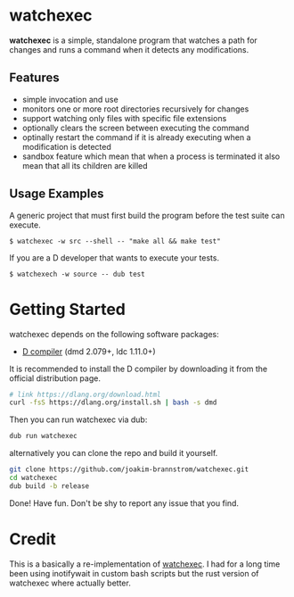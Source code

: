 # watchexec

**watchexec** is a simple, standalone program that watches a path for changes
and runs a command when it detects any modifications.

## Features

* simple invocation and use
* monitors one or more root directories recursively for changes
* support watching only files with specific file extensions
* optionally clears the screen between executing the command
* optinally restart the command if it is already executing when a modification is detected
* sandbox feature which mean that when a process is terminated it also mean that all its children are killed

## Usage Examples

A generic project that must first build the program before the test suite can execute.

    $ watchexec -w src --shell -- "make all && make test"

If you are a D developer that wants to execute your tests.

    $ watchexech -w source -- dub test

# Getting Started

watchexec depends on the following software packages:

 * [D compiler](https://dlang.org/download.html) (dmd 2.079+, ldc 1.11.0+)

It is recommended to install the D compiler by downloading it from the official distribution page.
```sh
# link https://dlang.org/download.html
curl -fsS https://dlang.org/install.sh | bash -s dmd
```

Then you can run watchexec via dub:
```sh
dub run watchexec
```

alternatively you can clone the repo and build it yourself.
```sh
git clone https://github.com/joakim-brannstrom/watchexec.git
cd watchexec
dub build -b release
```

Done! Have fun.
Don't be shy to report any issue that you find.

# Credit

This is a basically a re-implementation of
[watchexec](git@github.com:watchexec/watchexec.git). I had for a long time been
using inotifywait in custom bash scripts but the rust version of watchexec
where actually better.
